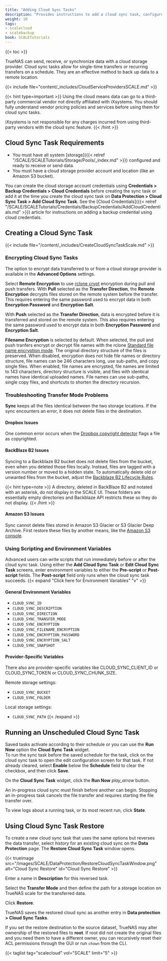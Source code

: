 ```yaml
---
title: "Adding Cloud Sync Tasks"
description: "Provides instructions to add a cloud sync task, configure environment variables, run an unscheduled sync task, create a copy of a task with a reversed transfer mode, and troubleshoot common issues with some cloud storage providers."
weight: 10
tags:
- scalecloud
- scalebackup
book: SCALETutorials
---
```


{{< toc >}}

TrueNAS can send, receive, or synchronize data with a cloud storage provider. 
Cloud sync tasks allow for single-time transfers or recurring transfers on a schedule. They are an effective method to back up data to a remote location.

{{< include file="content/_includes/CloudServiceProvidersSCALE.md" >}}

{{< hint type=important >}}
Using the cloud means data can go to a third-party commercial vendor not directly affiliated with iXsystems. You should fully understand vendor pricing policies and services before using them for cloud sync tasks.

iXsystems is not responsible for any charges incurred from using third-party vendors with the cloud sync feature.
{{< /hint >}}

## Cloud Sync Task Requirements

* You must have all system [storage]({{< relref "/SCALE/SCALETutorials/Storage/Pools/_index.md" >}}) configured and ready to receive or send data.
* You must have a cloud storage provider account and location (like an Amazon S3 bucket).

You can create the cloud storage account credentials using **Credentials > Backup Credentials > Cloud Credentials** before creating the sync task or add it at the time you create the cloud sync task on **Data Protection > Cloud Sync Task > Add Cloud Sync Task**. See the [Cloud Credentials]({{< relref "/SCALE/SCALETutorials/Credentials/BackupCredentials/AddCloudCredentials.md" >}}) article for instructions on adding a backup credential using cloud credentials.

## Creating a Cloud Sync Task

{{< include file="/content/_includes/CreateCloudSyncTaskScale.md" >}}

### Encrypting Cloud Sync Tasks

The option to encrypt data transferred to or from a cloud storage provider is available in the **Advanced Options** settings.

Select **Remote Encryption** to use [rclone crypt](https://rclone.org/crypt/) encryption during pull and push transfers. 
With **Pull** selected as the **Transfer Direction**, the **Remote Encryption** decrypts files stored on the remote system before the transfer. 
This requires entering the same password used to encrypt data in both **Encryption Password** and **Encryption Salt**. 

With **Push** selected as the **Transfer Direction**, data is encrypted before it is transferred and stored on the remote system. This also requires entering the same password used to encrypt data in both **Encryption Password** and **Encryption Salt**.

**Filename Encryption** is selected by default. When selected, the pull and push tranfers encrypt or decrypt file names with the rclone [Standard file name encryption mode](https://rclone.org/crypt//#file-name-encryption-modes). 
The original directory structure of the files is preserved. 
When disabled, encryption does not hide file names or directory structure, file names can be 246 characters long, use sub-paths, and copy single files. 
When enabled, file names are encrypted, file names are limited to 143 characters, directory structure is visible, and files with identical names have identical uploaded names. 
File names can use sub-paths, single copy files, and shortcuts to shorten the directory recursion.

### Troubleshooting Transfer Mode Problems
**Sync** keeps all the files identical between the two storage locations. 
If the sync encounters an error, it does not delete files in the destination.

#### Dropbox Issues
One common error occurs when the [Dropbox copyright detector](https://techcrunch.com/2014/03/30/how-dropbox-knows-when-youre-sharing-copyrighted-stuff-without-actually-looking-at-your-stuff/) flags a file as copyrighted.

#### BackBlaze B2 Issues
Syncing to a Backblaze B2 bucket does not delete files from the bucket, even when you deleted those files locally. 
Instead, files are tagged with a version number or moved to a hidden state. 
To automatically delete old or unwanted files from the bucket, adjust the [Backblaze B2 Lifecycle Rules](https://www.backblaze.com/blog/backblaze-b2-lifecycle-rules/).

{{< hint type=note >}}
A directory, deleted in BackBlaze B2 and notated with an asterisk, do not display in the SCALE UI. These folders are essentially empty directories and Backblaze API restricts these so they do not display.
{{< /hint >}}
#### Amazon S3 Issues
Sync cannot delete files stored in Amazon S3 Glacier or S3 Glacier Deep Archive. 
First restore these files by another means, like the [Amazon S3 console](https://docs.aws.amazon.com/AmazonS3/latest/user-guide/restore-archived-objects.html).

### Using Scripting and Environment Variables

Advanced users can write scripts that run immediately before or after the cloud sync task. 
Using either the **Add Cloud Sync Task** or **Edit Cloud Sync Task** screens, enter environment variables to either the **Pre-script** or **Post-script** fields.
The **Post-script** field only runs when the cloud sync task succeeds. 
{{< expand "Click here for Environment Variables" "v" >}}

#### General Environment Variables

* `CLOUD_SYNC_ID`
* `CLOUD_SYNC_DESCRIPTION`
* `CLOUD_SYNC_DIRECTION`
* `CLOUD_SYNC_TRANSFER_MODE`
* `CLOUD_SYNC_ENCRYPTION`
* `CLOUD_SYNC_FILENAME_ENCRYPTION`
* `CLOUD_SYNC_ENCRYPTION_PASSWORD`
* `CLOUD_SYNC_ENCRYPTION_SALT`
* `CLOUD_SYNC_SNAPSHOT`

#### Provider-Specific Variables
There also are provider-specific variables like CLOUD_SYNC_CLIENT_ID or CLOUD_SYNC_TOKEN or CLOUD_SYNC_CHUNK_SIZE.

Remote storage settings:
* `CLOUD_SYNC_BUCKET`
* `CLOUD_SYNC_FOLDER`

Local storage settings:
* `CLOUD_SYNC_PATH`
{{< /expand >}}

## Running an Unscheduled Cloud Sync Task 

Saved tasks activate according to their schedule or you can use the **Run Now** option the **Cloud Sync Task** widget.  
To run the sync task before the saved schedule for the task, click on the cloud sync task to open the edit configuration screen for that task. 
If not already cleared, select **Enable** below the **Schedule** field to clear the checkbox, and then click **Save**.

On the **Cloud Sync Task** widget, click the **Run Now** <i class="material-icons" aria-hidden="true" title="Run Now">play_arrow</i> button.

An in-progress cloud sync must finish before another can begin. 
Stopping an in-progress task cancels the file transfer and requires starting the file transfer over.

To view logs about a running task, or its most recent run, click **State**.

## Using Cloud Sync Task Restore

To create a new cloud sync task that uses the same options but reverses the data transfer, select <i class="material-icons" aria-hidden="true" title="Restore">history</i> for an existing cloud sync on the **Data Protection** page. The **Restore Cloud Sync Task** window opens.

{{< trueimage src="/images/SCALE/DataProtection/RestoreCloudSyncTaskWindow.png" alt="Cloud Sync Restore" id="Cloud Sync Restore" >}}

Enter a name in **Description** for this reversed task.

Select the **Transfer Mode** and then define the path for a storage location on TrueNAS scale for the transferred data.

Click **Restore**.

TrueNAS saves the restored cloud sync as another entry in **Data protection > Cloud Sync Tasks**.

If you set the restore destination to the source dataset, TrueNAS may alter ownership of the restored files to **root**. If root did not create the original files and you need them to have a different owner, you can recursively reset their ACL permissions through the GUI or run `chown` from the CLI.

{{< taglist tag="scalecloud" vol="SCALE" limit="5" >}}
